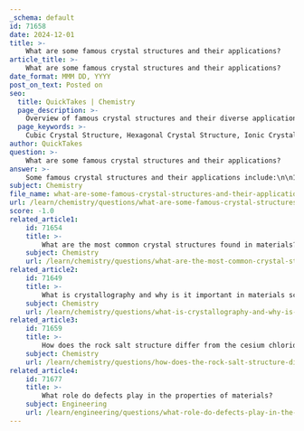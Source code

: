 ```yaml
---
_schema: default
id: 71658
date: 2024-12-01
title: >-
    What are some famous crystal structures and their applications?
article_title: >-
    What are some famous crystal structures and their applications?
date_format: MMM DD, YYYY
post_on_text: Posted on
seo:
  title: QuickTakes | Chemistry
  page_description: >-
    Overview of famous crystal structures and their diverse applications across various fields including electronics, food, and pharmaceuticals.
  page_keywords: >-
    Cubic Crystal Structure, Hexagonal Crystal Structure, Ionic Crystals, Metallic Crystals, Sugar Crystals, Polymorphic Structures, applications, material science, piezoelectric properties, food industry, pharmaceuticals, construction, electrical wiring
author: QuickTakes
question: >-
    What are some famous crystal structures and their applications?
answer: >-
    Some famous crystal structures and their applications include:\n\n1. **Cubic Crystal Structure**: This is one of the most common types of crystal structures, characterized by atoms arranged in a repeating pattern that forms a cube. It can be further classified into:\n   - **Simple Cubic**: Found in polonium.\n   - **Body-Centered Cubic (BCC)**: Found in metals like iron and chromium, which are important in construction and manufacturing.\n   - **Face-Centered Cubic (FCC)**: Found in metals like copper and aluminum, widely used in electrical wiring and packaging.\n\n2. **Hexagonal Crystal Structure**: Examples include quartz and graphite. Quartz is used in electronics and optics due to its piezoelectric properties, while graphite is used in lubricants and batteries.\n\n3. **Ionic Crystals**: A classic example is sodium chloride (NaCl), commonly known as table salt. Ionic crystals are essential in various applications, including food preservation and as a key ingredient in chemical reactions.\n\n4. **Metallic Crystals**: Metals often form metallic crystals where some valence electrons are free to move throughout the lattice. For instance, iron can form different metallic crystal structures, which are crucial in the production of steel and other alloys used in construction and manufacturing.\n\n5. **Sugar Crystals**: Sucrose molecules form sugar crystals, which are widely used in the food industry.\n\n6. **Polymorphic Structures**: The study of polymorphism in pharmaceutical molecules is significant for drug formulation, as different crystal forms can affect the solubility and bioavailability of drugs.\n\nThese crystal structures play a transformative role in material science, enabling advancements across various industries through their unique properties and functions. Understanding these structures is essential for applications in optics, lasers, light-emitting diodes, and biomedical technology, among others.
subject: Chemistry
file_name: what-are-some-famous-crystal-structures-and-their-applications.md
url: /learn/chemistry/questions/what-are-some-famous-crystal-structures-and-their-applications
score: -1.0
related_article1:
    id: 71654
    title: >-
        What are the most common crystal structures found in materials?
    subject: Chemistry
    url: /learn/chemistry/questions/what-are-the-most-common-crystal-structures-found-in-materials
related_article2:
    id: 71649
    title: >-
        What is crystallography and why is it important in materials science?
    subject: Chemistry
    url: /learn/chemistry/questions/what-is-crystallography-and-why-is-it-important-in-materials-science
related_article3:
    id: 71659
    title: >-
        How does the rock salt structure differ from the cesium chloride structure?
    subject: Chemistry
    url: /learn/chemistry/questions/how-does-the-rock-salt-structure-differ-from-the-cesium-chloride-structure
related_article4:
    id: 71677
    title: >-
        What role do defects play in the properties of materials?
    subject: Engineering
    url: /learn/engineering/questions/what-role-do-defects-play-in-the-properties-of-materials
---
```


&nbsp;
